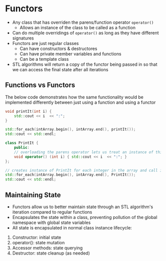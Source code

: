# Functors
- Any class that has overriden the parens/function operator `operator()`
    - Allows an instance of the class to be called as a function
- Can do multiple overridings of `operator()` as long as they have different signatures
- Functors are just regular classes
    - Can have constructors & destructores
    - Can have private member variables and functions
    - Can be a template class
- STL algorithms will return a copy of the functor being passed in so that we can access the final state after all iterations

## Functions vs Functors
The below code demonstrates how the same functionality would be implemented differently between just using a function and using a functor

``` c++
void printIt(int i) {
    std::cout << i  << ":";
}

std::for_each(intArray.begin(), intArray.end(), printIt());
std::cout << std::endl;
```

``` c++
class PrintIt {
    public:
    // overloading the parens operator lets us treat an instance of this class as a function
    void operator() (int i) { std::cout << i  << ":"; }
};

// creates instance of PrintIt for each integer in the array and call it as a function
std::for_each(intArray.begin(), intArray.end(), PrintIt());
std::cout << std::endl;
```

## Maintaining State
- Functors allow us to better maintain state through an STL algorithm's iteration compared to regular functions
- Encapsulates the state within a class, preventing pollution of the global namespace with global state variables
- All state is encapsulated in normal class instance lifecycle:

1) Constructor: initial state
2) operator(): state mutation
3) Accessor methods: state querying
4) Destructor: state cleanup (as needed)